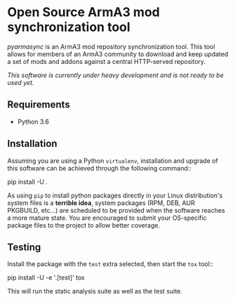 <!-- --------------------------------License Notice----------------------------------
pyarmasync - Arma3 mod synchronization tool

Copyright (C) 2018 Enrico Ghidoni (enricoghdn@gmail.com)
Copyright (C) 2018 Carpe Noctem - Tactical Operations (aka. CNTO) (contact@carpenoctem.co)

The authors of this software are listed in the AUTHORS file at the
root of this software's source code tree.

This program is free software: you can redistribute it and/or modify
it under the terms of the GNU General Public License as published by
the Free Software Foundation, either version 3 of the License, or
(at your option) any later version.

This program is distributed in the hope that it will be useful,
but WITHOUT ANY WARRANTY; without even the implied warranty of
MERCHANTABILITY or FITNESS FOR A PARTICULAR PURPOSE.  See the
GNU General Public License for more details.

You should have received a copy of the GNU General Public License
along with this program.  If not, see <http://www.gnu.org/licenses/>.
All rights reserved.
--------------------------------License Notice---------------------------------- -->

# Open Source ArmA3 mod synchronization tool

*pyarmasync* is an ArmA3 mod repository synchronization tool. This tool allows for members of an
ArmA3 community to download and keep updated a set of mods and addons against a central
HTTP-served repository.

*This software is currently under heavy development and is not ready to be used yet.*

Requirements
------------

* Python 3.6

Installation
------------

Assuming you are using a Python `virtualenv`, installation and upgrade of this software
can be achieved through the following command::

  pip install -U .

As using ``pip`` to install python packages directly in your Linux distribution's
system files is a **terrible idea**, system packages (RPM, DEB, AUR PKGBUILD, etc...) are
scheduled to be provided when the software reaches a more mature state. You are
encouraged to submit your OS-specific package files to the project to allow better
coverage.

Testing
-------

Install the package with the ``test`` extra selected, then start the ``tox`` tool::

  pip install -U -e '.[test]'
  tox

This will run the static analysis suite as well as the test suite.
